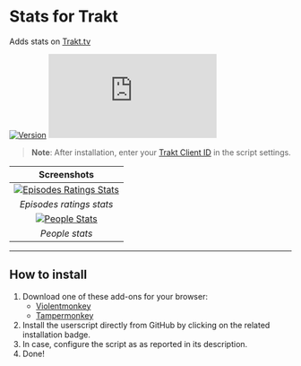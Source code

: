 # Stats for Trakt

Adds stats on [Trakt.tv](https://trakt.tv/)

[![Version](https://img.shields.io/endpoint?url=https://runkit.io/ifelix18/userscript-version/branches/master/iFelix18/Trakt-Userscripts/master/userscripts/meta/stats-for-trakt.meta.js&style=flat-square)](#stats-for-trakt)
[![Size](https://img.shields.io/github/size/iFelix18/Trakt-Userscripts/userscripts/stats-for-trakt.user.js?style=flat-square)](#stats-for-trakt)

>**Note**: After installation, enter your [Trakt Client ID](https://trakt.tv/oauth/applications/new) in the script settings.

|                                               Screenshots                                               |
| :-----------------------------------------------------------------------------------------------------: |
| [![Episodes Ratings Stats](https://i.imgur.com/06S2SDt.png "Episodes Ratings Stats")](#stats-for-trakt) |
|                                        *Episodes ratings stats*                                         |
|           [![People Stats](https://i.imgur.com/DSXu3Ge.png "People Stats")](#stats-for-trakt)           |
|                                             *People stats*                                              |

---

## How to install

1. Download one of these add-ons for your browser:
    * [Violentmonkey](https://violentmonkey.github.io/)
    * [Tampermonkey](https://www.tampermonkey.net/)
2. Install the userscript directly from GitHub by clicking on the related installation badge.
3. In case, configure the script as as reported in its description.
4. Done!
